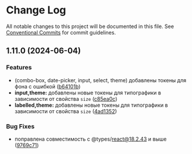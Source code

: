 # Change Log

All notable changes to this project will be documented in this file.
See [Conventional Commits](https://conventionalcommits.org) for commit guidelines.

## 1.11.0 (2024-06-04)


### Features

* (combo-box, date-picker, input, select, theme) добавлены токены для фона с ошибкой ([b64101b](#))
* **input,theme:** добавлены новые токены для типографики в зависимости от свойства `size` ([c85ea0c](#))
* **labelled,theme:** добавлены новые токены для типографики в зависимости от свойства `size` ([4ad1352](#))


### Bug Fixes

* поправлена совместимость с @types/react@18.2.43 и выше ([9769c71](#))
